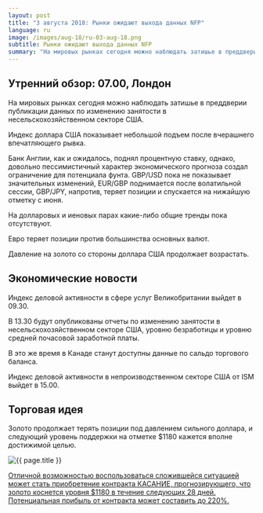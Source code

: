 ```yaml
---
layout: post
title: "3 августа 2018: Рынки ожидают выхода данных NFP"
language: ru
image: /images/aug-18/ru-03-aug-18.png
subtitle: Рынки ожидают выхода данных NFP
summary: "На мировых рынках сегодня можно наблюдать затишье в преддверии публикации данных по изменению занятости в несельскохозяйственном секторе США"
---
```

## Утренний обзор: 07.00, Лондон
 
На мировых рынках сегодня можно наблюдать затишье в преддверии публикации данных по изменению занятости в несельскохозяйственном секторе США.

Индекс доллара США показывает небольшой подъем после вчерашнего впечатляющего рывка.

Банк Англии, как и ожидалось, поднял процентную ставку, однако, довольно пессимистичный характер экономического прогноза создал ограничение для потенциала фунта. GBP/USD пока не показывает значительных изменений, EUR/GBP поднимается после волатильной сессии, GBP/JPY, напротив, теряет позиции и спускается на нижайшую отметку с июня.

На долларовых и иеновых парах какие-либо общие тренды пока отсутствуют.

Евро теряет позиции против большинства основных валют.

Давление на золото со стороны доллара США продолжает возрастать.
 
## Экономические новости
 
Индекс деловой активности в сфере услуг Великобритании выйдет в 09.30.

В 13.30 будут опубликованы отчеты по изменению занятости в несельскохозяйственном секторе США, уровню безработицы и уровню средней почасовой заработной платы.

В это же время в Канаде станут доступны данные по сальдо торгового баланса.

Индекс деловой активности в непроизводственном секторе США от ISM выйдет в 15.00.
 
## Торговая идея
 
Золото продолжает терять позиции под давлением сильного доллара, и следующий уровень поддержки на отметке $1180 кажется вполне достижимой целью.

<img src="{{ site.url }}/images/aug-18/ru-03-aug-18.png" alt="{{ page.title }}"  title="{{ page.title }}">

<a href="%LINK%%?currency=USD&market=commodities&underlying=frxXAUUSD&formname=touchnotouch&duration_amount=28&duration_units=d&amount=10&amount_type=stake&expiry_type=duration&barrier=1180" target="_blank" rel="noopener noreferrer nofollow">Отличной возможностью воспользоваться сложившейся ситуацией может стать приобретение контракта КАСАНИЕ, прогнозирующего, что золото коснется уровня $1180 в течение следующих 28 дней. Потенциальная прибыль от контракта может составить до 220%.</a>
